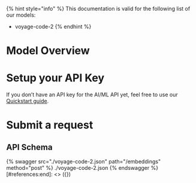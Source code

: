 [#references:start]: <> ({ "template": "openapi" })
{% hint style="info" %}
This documentation is valid for the following list of our models:
* voyage-code-2
{% endhint %}

# Model Overview


# Setup your API Key
If you don’t have an API key for the AI/ML API yet, feel free to use our [Quickstart guide](https://docs.aimlapi.com/quickstart/setting-up).

# Submit a request
## API Schema
{% swagger src="./voyage-code-2.json" path="/embeddings" method="post" %}
./voyage-code-2.json
{% endswagger %}
[#references:end]: <> ({})